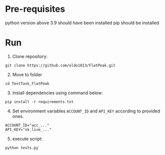 # Pre-requisites
python version above 3.9 should have been installed
pip should be installed

# Run 
1. Clone repository: 
```shell
git clone https://github.com/oldo1013/FlatPeak.git
```
2. Move to folder 
```shell
cd TestTask_FlatPeak
```
3. Install dependencies using command below:
```shell
pip install -r requirements.txt
```
4. Set environment variables `ACCOUNT_ID` and `API_KEY` according to provided ones.
```shell
ACCOUNT_ID="acc_..."
API_KEY="sk_live_..."
```
5. execute script:
```shell
python tests.py
```